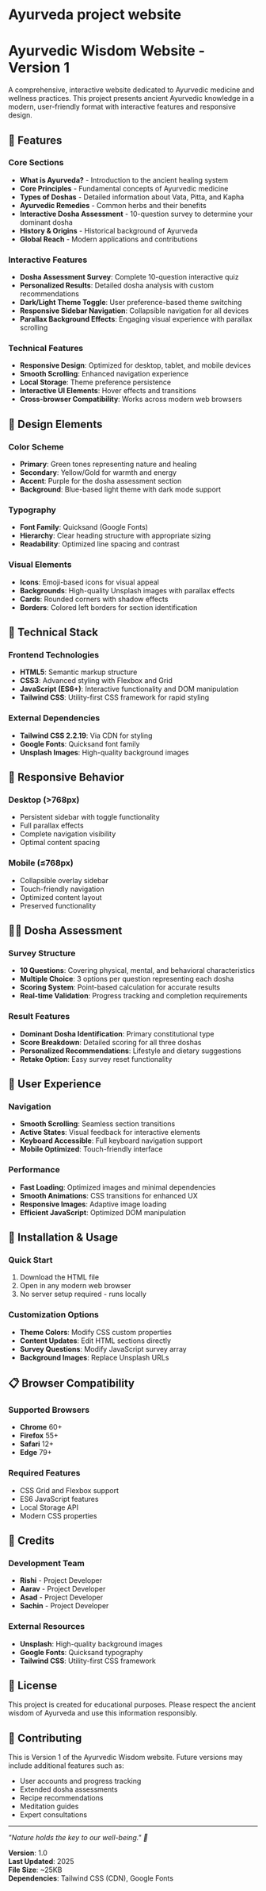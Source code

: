 # Ayurveda project website 


# Ayurvedic Wisdom Website - Version 1

A comprehensive, interactive website dedicated to Ayurvedic medicine and wellness practices. This project presents ancient Ayurvedic knowledge in a modern, user-friendly format with interactive features and responsive design.

## 🌿 Features

### Core Sections
- **What is Ayurveda?** - Introduction to the ancient healing system
- **Core Principles** - Fundamental concepts of Ayurvedic medicine
- **Types of Doshas** - Detailed information about Vata, Pitta, and Kapha
- **Ayurvedic Remedies** - Common herbs and their benefits
- **Interactive Dosha Assessment** - 10-question survey to determine your dominant dosha
- **History & Origins** - Historical background of Ayurveda
- **Global Reach** - Modern applications and contributions

### Interactive Features
- **Dosha Assessment Survey**: Complete 10-question interactive quiz
- **Personalized Results**: Detailed dosha analysis with custom recommendations
- **Dark/Light Theme Toggle**: User preference-based theme switching
- **Responsive Sidebar Navigation**: Collapsible navigation for all devices
- **Parallax Background Effects**: Engaging visual experience with parallax scrolling

### Technical Features
- **Responsive Design**: Optimized for desktop, tablet, and mobile devices
- **Smooth Scrolling**: Enhanced navigation experience
- **Local Storage**: Theme preference persistence
- **Interactive UI Elements**: Hover effects and transitions
- **Cross-browser Compatibility**: Works across modern web browsers

## 🎨 Design Elements

### Color Scheme
- **Primary**: Green tones representing nature and healing
- **Secondary**: Yellow/Gold for warmth and energy
- **Accent**: Purple for the dosha assessment section
- **Background**: Blue-based light theme with dark mode support

### Typography
- **Font Family**: Quicksand (Google Fonts)
- **Hierarchy**: Clear heading structure with appropriate sizing
- **Readability**: Optimized line spacing and contrast

### Visual Elements
- **Icons**: Emoji-based icons for visual appeal
- **Backgrounds**: High-quality Unsplash images with parallax effects
- **Cards**: Rounded corners with shadow effects
- **Borders**: Colored left borders for section identification

## 🔧 Technical Stack

### Frontend Technologies
- **HTML5**: Semantic markup structure
- **CSS3**: Advanced styling with Flexbox and Grid
- **JavaScript (ES6+)**: Interactive functionality and DOM manipulation
- **Tailwind CSS**: Utility-first CSS framework for rapid styling

### External Dependencies
- **Tailwind CSS 2.2.19**: Via CDN for styling
- **Google Fonts**: Quicksand font family
- **Unsplash Images**: High-quality background images

## 📱 Responsive Behavior

### Desktop (>768px)
- Persistent sidebar with toggle functionality
- Full parallax effects
- Complete navigation visibility
- Optimal content spacing

### Mobile (≤768px)
- Collapsible overlay sidebar
- Touch-friendly navigation
- Optimized content layout
- Preserved functionality

## 🧘‍♀️ Dosha Assessment

### Survey Structure
- **10 Questions**: Covering physical, mental, and behavioral characteristics
- **Multiple Choice**: 3 options per question representing each dosha
- **Scoring System**: Point-based calculation for accurate results
- **Real-time Validation**: Progress tracking and completion requirements

### Result Features
- **Dominant Dosha Identification**: Primary constitutional type
- **Score Breakdown**: Detailed scoring for all three doshas
- **Personalized Recommendations**: Lifestyle and dietary suggestions
- **Retake Option**: Easy survey reset functionality

## 🎯 User Experience

### Navigation
- **Smooth Scrolling**: Seamless section transitions
- **Active States**: Visual feedback for interactive elements
- **Keyboard Accessible**: Full keyboard navigation support
- **Mobile Optimized**: Touch-friendly interface

### Performance
- **Fast Loading**: Optimized images and minimal dependencies
- **Smooth Animations**: CSS transitions for enhanced UX
- **Responsive Images**: Adaptive image loading
- **Efficient JavaScript**: Optimized DOM manipulation

## 🚀 Installation & Usage

### Quick Start
1. Download the HTML file
2. Open in any modern web browser
3. No server setup required - runs locally

### Customization Options
- **Theme Colors**: Modify CSS custom properties
- **Content Updates**: Edit HTML sections directly
- **Survey Questions**: Modify JavaScript survey array
- **Background Images**: Replace Unsplash URLs

## 📋 Browser Compatibility

### Supported Browsers
- **Chrome** 60+
- **Firefox** 55+
- **Safari** 12+
- **Edge** 79+

### Required Features
- CSS Grid and Flexbox support
- ES6 JavaScript features
- Local Storage API
- Modern CSS properties

## 👥 Credits

### Development Team
- **Rishi** - Project Developer
- **Aarav** - Project Developer  
- **Asad** - Project Developer
- **Sachin** - Project Developer

### External Resources
- **Unsplash**: High-quality background images
- **Google Fonts**: Quicksand typography
- **Tailwind CSS**: Utility-first CSS framework

## 📄 License

This project is created for educational purposes. Please respect the ancient wisdom of Ayurveda and use this information responsibly.

## 🤝 Contributing

This is Version 1 of the Ayurvedic Wisdom website. Future versions may include additional features such as:
- User accounts and progress tracking
- Extended dosha assessments
- Recipe recommendations
- Meditation guides
- Expert consultations

---

*"Nature holds the key to our well-being." 🌿*

**Version**: 1.0  
**Last Updated**: 2025  
**File Size**: ~25KB  
**Dependencies**: Tailwind CSS (CDN), Google Fonts
